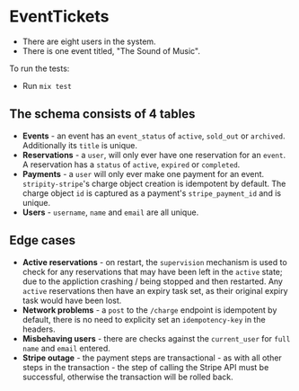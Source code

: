 # EventTickets

  * There are eight users in the system.
  * There is one event titled, "The Sound of Music".

To run the tests:

  * Run `mix test`


## The schema consists of 4 tables

  * __Events__ - an event has an `event_status` of `active`, `sold_out` or `archived`. Additionally its `title` is 					unique.
  * __Reservations__ - a `user`, will only ever have one reservation for an `event`. A reservation has a `status` of				`active`, `expired` or `completed`.
  * __Payments__ - a `user` will only ever make one payment for an event. `stripity-stripe`'s charge object creation is 		idempotent by default. The charge object `id` is captured as a payment's `stripe_payment_id` and is unique.
  * __Users__ - `username`, `name` and `email` are all unique.

## Edge cases

  * __Active reservations__ - on restart, the `supervision` mechanism is used to check for any reservations that may 				have been left in the `active` state; due to the appliction crashing / being stopped and then restarted. Any 					`active` reservations then have an expiry task set, as their original expiry task would have been lost.
  * __Network problems__ - a `post` to the `/charge` endpoint is idempotent by default, there is no need to explicity 			set an `idempotency-key` in the headers.
  * __Misbehaving users__ - there are checks against the `current_user` for `full name` and `email` entered.
  * __Stripe outage__ - the payment steps are transactional - as with all other steps in the transaction - the step of			calling the Stripe API must be successful, otherwise the transaction will be rolled back.
